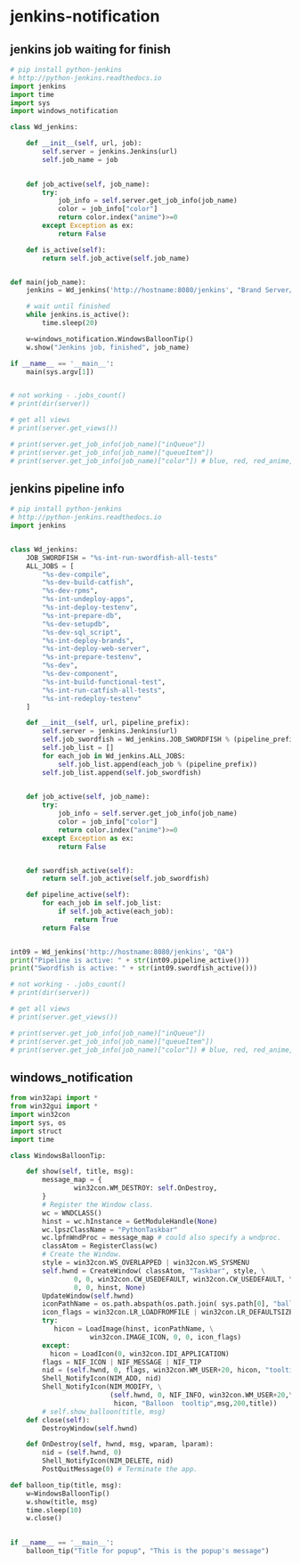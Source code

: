 # jenkins-notification

## jenkins job waiting for finish

<!-- MARKDOWN-AUTO-DOCS:START (CODE:src=../../python/jenkins-notification/jenkins-job-waiting-for-finish.py) -->
<!-- The below code snippet is automatically added from ../../python/jenkins-notification/jenkins-job-waiting-for-finish.py -->
```py
# pip install python-jenkins
# http://python-jenkins.readthedocs.io
import jenkins
import time
import sys
import windows_notification

class Wd_jenkins:

    def __init__(self, url, job):
        self.server = jenkins.Jenkins(url)
        self.job_name = job

     
    def job_active(self, job_name):
        try:
            job_info = self.server.get_job_info(job_name)
            color = job_info["color"]
            return color.index("anime")>=0
        except Exception as ex:
            return False

    def is_active(self):
        return self.job_active(self.job_name)


def main(job_name):
    jenkins = Wd_jenkins('http://hostname:8080/jenkins', "Brand Server/"+job_name)

    # wait until finished
    while jenkins.is_active():
        time.sleep(20)

    w=windows_notification.WindowsBalloonTip()
    w.show("Jenkins job, finished", job_name)

if __name__ == '__main__':
    main(sys.argv[1])


# not working - .jobs_count()
# print(dir(server))

# get all views
# print(server.get_views())

# print(server.get_job_info(job_name)["inQueue"])
# print(server.get_job_info(job_name)["queueItem"])
# print(server.get_job_info(job_name)["color"]) # blue, red, red_anime, blue_anime
```
<!-- MARKDOWN-AUTO-DOCS:END -->



## jenkins pipeline info

<!-- MARKDOWN-AUTO-DOCS:START (CODE:src=../../python/jenkins-notification/jenkins-pipeline-info.py) -->
<!-- The below code snippet is automatically added from ../../python/jenkins-notification/jenkins-pipeline-info.py -->
```py
# pip install python-jenkins
# http://python-jenkins.readthedocs.io
import jenkins


class Wd_jenkins:
    JOB_SWORDFISH = "%s-int-run-swordfish-all-tests"
    ALL_JOBS = [
        "%s-dev-compile",
        "%s-dev-build-catfish",
        "%s-dev-rpms",
        "%s-int-undeploy-apps",
        "%s-int-deploy-testenv",
        "%s-int-prepare-db",
        "%s-dev-setupdb",
        "%s-dev-sql_script",
        "%s-int-deploy-brands",
        "%s-int-deploy-web-server",
        "%s-int-prepare-testenv",
        "%s-dev",
        "%s-dev-component",
        "%s-int-build-functional-test",
        "%s-int-run-catfish-all-tests",
        "%s-int-redeploy-testenv"
    ]

    def __init__(self, url, pipeline_prefix):
        self.server = jenkins.Jenkins(url)
        self.job_swordfish = Wd_jenkins.JOB_SWORDFISH % (pipeline_prefix)
        self.job_list = []
        for each_job in Wd_jenkins.ALL_JOBS:
            self.job_list.append(each_job % (pipeline_prefix))
        self.job_list.append(self.job_swordfish)

     
    def job_active(self, job_name):
        try:
            job_info = self.server.get_job_info(job_name)
            color = job_info["color"]
            return color.index("anime")>=0
        except Exception as ex:
            return False


    def swordfish_active(self):
        return self.job_active(self.job_swordfish)

    def pipeline_active(self):
        for each_job in self.job_list:
            if self.job_active(each_job):
                return True
        return False


int09 = Wd_jenkins('http://hostname:8080/jenkins', "QA")
print("Pipeline is active: " + str(int09.pipeline_active()))
print("Swordfish is active: " + str(int09.swordfish_active()))

# not working - .jobs_count()
# print(dir(server))

# get all views
# print(server.get_views())

# print(server.get_job_info(job_name)["inQueue"])
# print(server.get_job_info(job_name)["queueItem"])
# print(server.get_job_info(job_name)["color"]) # blue, red, red_anime, blue_anime
```
<!-- MARKDOWN-AUTO-DOCS:END -->



## windows_notification

<!-- MARKDOWN-AUTO-DOCS:START (CODE:src=../../python/jenkins-notification/windows_notification.py) -->
<!-- The below code snippet is automatically added from ../../python/jenkins-notification/windows_notification.py -->
```py
from win32api import *
from win32gui import *
import win32con
import sys, os
import struct
import time

class WindowsBalloonTip:

    def show(self, title, msg):
        message_map = {
                win32con.WM_DESTROY: self.OnDestroy,
        }
        # Register the Window class.
        wc = WNDCLASS()
        hinst = wc.hInstance = GetModuleHandle(None)
        wc.lpszClassName = "PythonTaskbar"
        wc.lpfnWndProc = message_map # could also specify a wndproc.
        classAtom = RegisterClass(wc)
        # Create the Window.
        style = win32con.WS_OVERLAPPED | win32con.WS_SYSMENU
        self.hwnd = CreateWindow( classAtom, "Taskbar", style, \
                0, 0, win32con.CW_USEDEFAULT, win32con.CW_USEDEFAULT, \
                0, 0, hinst, None)
        UpdateWindow(self.hwnd)
        iconPathName = os.path.abspath(os.path.join( sys.path[0], "balloontip.ico" ))
        icon_flags = win32con.LR_LOADFROMFILE | win32con.LR_DEFAULTSIZE
        try:
           hicon = LoadImage(hinst, iconPathName, \
                    win32con.IMAGE_ICON, 0, 0, icon_flags)
        except:
          hicon = LoadIcon(0, win32con.IDI_APPLICATION)
        flags = NIF_ICON | NIF_MESSAGE | NIF_TIP
        nid = (self.hwnd, 0, flags, win32con.WM_USER+20, hicon, "tooltip")
        Shell_NotifyIcon(NIM_ADD, nid)
        Shell_NotifyIcon(NIM_MODIFY, \
                         (self.hwnd, 0, NIF_INFO, win32con.WM_USER+20,\
                          hicon, "Balloon  tooltip",msg,200,title))
        # self.show_balloon(title, msg)        
    def close(self):
        DestroyWindow(self.hwnd)

    def OnDestroy(self, hwnd, msg, wparam, lparam):
        nid = (self.hwnd, 0)
        Shell_NotifyIcon(NIM_DELETE, nid)
        PostQuitMessage(0) # Terminate the app.

def balloon_tip(title, msg):
    w=WindowsBalloonTip()
    w.show(title, msg)
    time.sleep(10)
    w.close()
    

if __name__ == '__main__':
    balloon_tip("Title for popup", "This is the popup's message")
```
<!-- MARKDOWN-AUTO-DOCS:END -->


